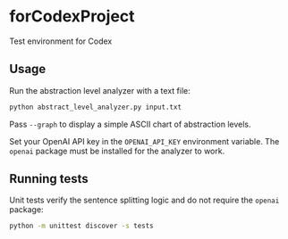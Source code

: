 # forCodexProject
Test environment for Codex

## Usage

Run the abstraction level analyzer with a text file:

```bash
python abstract_level_analyzer.py input.txt
```

Pass `--graph` to display a simple ASCII chart of abstraction levels.

Set your OpenAI API key in the `OPENAI_API_KEY` environment variable. The
`openai` package must be installed for the analyzer to work.

## Running tests

Unit tests verify the sentence splitting logic and do not require the `openai`
package:

```bash
python -m unittest discover -s tests
```

